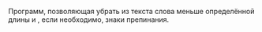 Программ, позволяющая убрать из текста слова меньше определённой длины и , если необходимо, знаки препинания.
